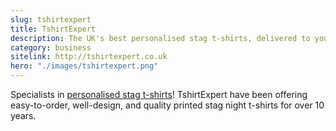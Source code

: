 ```yaml
---
slug: tshirtexpert
title: TshirtExpert
description: The UK's best personalised stag t-shirts, delivered to your door.
category: business
sitelink: http://tshirtexpert.co.uk
hero: "./images/tshirtexpert.png"
---
```

<p>Specialists in <a href="http://www.tshirtexpert.co.uk/tshirt-printing/Stag.aspx">personalised stag t-shirts</a>! TshirtExpert have been offering easy-to-order, well-design, and quality printed stag night t-shirts for over 10 years.</p>